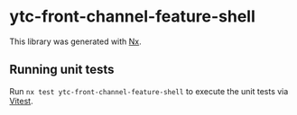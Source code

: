 # ytc-front-channel-feature-shell

This library was generated with [Nx](https://nx.dev).

## Running unit tests

Run `nx test ytc-front-channel-feature-shell` to execute the unit tests via [Vitest](https://vitest.dev/).
